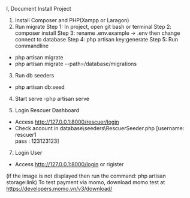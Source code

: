 I, Document Install Project
1. Install Composer and PHP(Xampp or Laragon)
2. Run migrate
Step 1: In project, open git bash or terminal
Step 2: composer install
Step 3: rename .env.example -> .env then change connect to database
Step 4: php artisan key:generate
Step 5: Run commandline
- php artisan migrate
- php artisan migrate --path=/database/migrations

3. Run db seeders
- php artisan db:seed

4. Start serve
-php artisan serve

5. Login Rescuer Dashboard
 - Access http://127.0.0.1:8000/rescuer/login
 - Check account in database\seeders\RescuerSeeder.php
 [username: rescuer1   
  pass    : 123123123]
7. Login User
 - Access http://127.0.0.1:8000/login or rigister

 (if the image is not displayed then run the command: php artisan storage:link)
 To test payment via momo, download momo test at https://developers.momo.vn/v3/download/